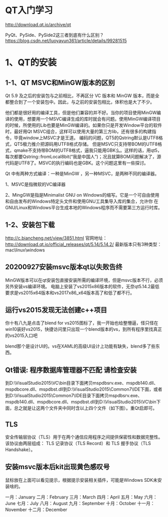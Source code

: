 # QT入门学习
http://download.qt.io/archive/qt


PyQt、PySide、PySide2这三者到底有什么区别？https://blog.csdn.net/luoyayun361/article/details/99281515

# 1、QT的安装

## 1-1、QT MSVC和MinGW版本的区别

Qt 5.9 及之后的安装包与之前相比，不再区分 VC 版本和 MinGW 版本，而是全都整合到了一个安装包中。因此，与之前的安装包相比，体积也是大了不少。

他们都是很好用的编译工具，但是他们兼容的并不好。当你的项目使用MinGW编译的使用，想要用一个MSVC编译生成的库时就会有问题。使用MinGW编译项目的时候，所使用的Lib也要是MinGW编译的。如果你只是开发Window平台的软件时，最好用Qt MSVC组合，这样可以使用大量的第三方lib，还有很多的构建指令，毕竟window上MSVC才是王道。
编码的问题，QT5的Qstring默认是UTF8格式，QT5极力推介把源码用UTF8格式存储。 但是MSVC只支持带BOM的UTF8格式，qmake不支持带BOM的UTF8格式，逼我只能用GBK么。这样的话，用qt5，每次都要Qstring::fromLocal8bit(“我是中国人”)；况且就算BOM问题解决了，源代码是UTF8了。MSVC的执行编码也是GBK。这个问题这里有一些探讨。

Qt 中有两种方式编译：一种是MinGW ，另一种MSVC，是两种不同的编译器。

1、MSVC是指微软的VC编译器

2、MingGW是指是Minimalist GNU on Windows的缩写。它是一个可自由使用和自由发布的Windows特定头文件和使用GNU工具集导入库的集合，允许你     在GNU/Linux和Windows平台生成本地的Windows程序而不需要第三方运行时库。

## 1-2、安装包下载
http://c.biancheng.net/view/3851.html
官网地址：http://download.qt.io/official_releases/qt/5.14/5.14.2/
最新版本只有3种类型：mac\linux\windows


## 20200927安装msvc版本qt以失败告终
MinGW版本可以在qt安装包直接安装所需的编译环境，但是msvc版本不行，必须另外安装vs编译环境。
电脑上安装了vs2015x86版本的软件，无奈qt5.14.2最低要求是vs2015x64版本和vs2017x86_x64版本高了和低了都不行。

## 运行vs2015发现无法创建c++项目
你十有八九是点击了blend for vs2015图标了，我一开始也给整懵逼，怪只怪在win10装好vs2015，快捷访问里只出现一个blend版本的vs，到所有程序里找真正的vs2015入口吧

blend那个是设计UI的。vs在XAML的高级UI设计上功能有缺失，blend多了些东西。

## Qt错误: 程序数据库管理器不匹配 请检查安装
到D:\VisualStudio2015\VC\bin目录下面拷贝mspdbsrv.exe、mspdb140.dll、mspdbcore.dll、mspdbst.dll到D:\VisualStudio2015\Common7\IDE下面，或者到D:\VisualStudio2015\Common7\IDE目录下面拷贝mspdbsrv.exe、mspdb140.dll、mspdbcore.dll、mspdbst.dll到D:\VisualStudio2015\VC\bin下面，总之就是让这两个文件夹中同时含以上四个文件（如下图）。重Qt启即可。

## TLS
安全传输层协议（TLS）用于在两个通信应用程序之间提供保密性和数据完整性。
该协议由两层组成： TLS 记录协议（TLS Record）和 TLS 握手协议（TLS Handshake）。

## 安装msvc版本后kit出现黄色感叹号
鼠标放在上面可以看见提示，根据提示安装相关插件，可能是Windows SDK未安装啥的。




一月：January
二月：February
三月：March
四月：April
五月：May
六月：June
七月：July
八月：August
九月：September
十月：October
十一月：November
十二月：December

